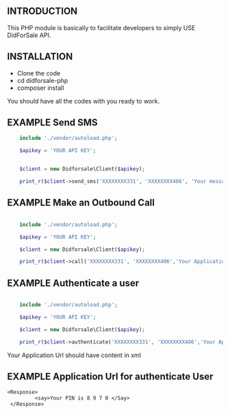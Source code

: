 INTRODUCTION
------------
This PHP module is basically to facilitate developers to simply USE DidForSale API.


INSTALLATION
------------
* Clone the code
* cd didforsale-php
* composer install

You should have all the codes with you ready to work.

EXAMPLE Send SMS
-------
```php
    include './vendor/autoload.php';

    $apikey = 'YOUR API KEY';


    $client = new Didforsale\Client($apikey);

    print_r($client->send_sms('XXXXXXXX331', 'XXXXXXXX406', 'Your message to be sent'));
```
EXAMPLE Make an Outbound Call
-------
```php 

    include './vendor/autoload.php';

    $apikey = 'YOUR API KEY';

    $client = new Didforsale\Client($apikey);

    print_r($client->call('XXXXXXXX331', 'XXXXXXXX406','Your Application Url'));
```
EXAMPLE Authenticate a user
-------
```php 

    include './vendor/autoload.php';

    $apikey = 'YOUR API KEY';

    $client = new Didforsale\Client($apikey);

    print_r($client->authenticate('XXXXXXXX331', 'XXXXXXXX406','Your Application Url'));
```

Your Application Url should have content in xml

EXAMPLE Application Url for authenticate User
------
```<?xml version="1.0" encoding="UTF-8"?> 
<Response>
         <say>Your PIN is 8 9 7 0 </Say>
 </Response>
```
